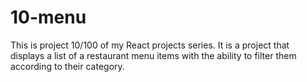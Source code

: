 # 10-menu
This is project 10/100 of my React projects series. It is a project that displays a list of a restaurant menu items with the ability to filter them according to their category.
